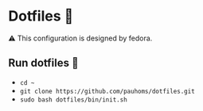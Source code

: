 # Dotfiles 📁
⚠ This configuration is designed by fedora.

## Run dotfiles 📂
- `cd ~`
- `git clone https://github.com/pauhoms/dotfiles.git`
- `sudo bash dotfiles/bin/init.sh`
